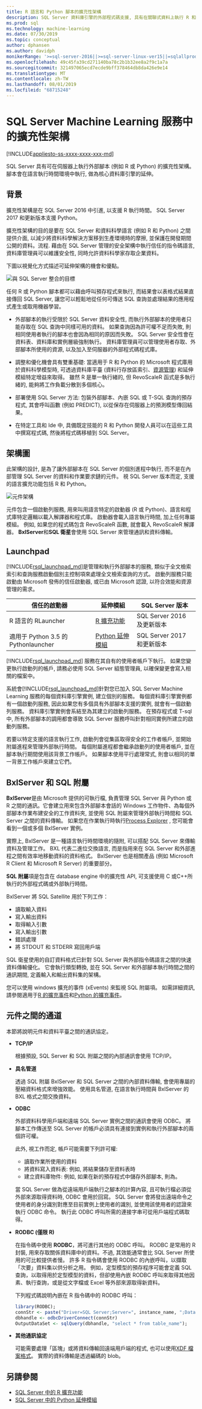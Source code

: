 ```yaml
---
title: R 語言和 Python 腳本的擴充性架構
description: SQL Server 資料庫引擎的外部程式碼支援, 具有在關聯式資料上執行 R 和 Python 腳本的雙重架構。
ms.prod: sql
ms.technology: machine-learning
ms.date: 07/30/2019
ms.topic: conceptual
author: dphansen
ms.author: davidph
monikerRange: '>=sql-server-2016||>=sql-server-linux-ver15||=sqlallproducts-allversions'
ms.openlocfilehash: 49c45fa39cd271140ba78c2b1b32ee8a2f9c1a7a
ms.sourcegitcommit: 321497065ecd7ecde9bff378464db8da426e9e14
ms.translationtype: MT
ms.contentlocale: zh-TW
ms.lasthandoff: 08/01/2019
ms.locfileid: "68715248"
---
```

# <a name="extensibility-architecture-in-sql-server-machine-learning-services"></a>SQL Server Machine Learning 服務中的擴充性架構 
[!INCLUDE[appliesto-ss-xxxx-xxxx-xxx-md](../../includes/appliesto-ss-xxxx-xxxx-xxx-md.md)]

SQL Server 具有可在伺服器上執行外部腳本 (例如 R 或 Python) 的擴充性架構。 腳本會在語言執行時間環境中執行, 做為核心資料庫引擎的延伸。 

## <a name="background"></a>背景

擴充性架構是在 SQL Server 2016 中引進, 以支援 R 執行時間。 SQL Server 2017 和更新版本支援 Python。

擴充性架構的目的是要在 SQL Server 和資料科學語言 (例如 R 和 Python) 之間提供介面, 以減少將資料科學解決方案移到生產環境時的摩擦, 並保護在開發期間公開的資料。流程. 藉由在 SQL Server 管理的安全架構中執行信任的指令碼語言, 資料庫管理員可以維護安全性, 同時允許資料科學家存取企業資料。

下圖以視覺化方式描述可延伸架構的機會和優點。

  ![與 SQL Server 整合的目標](../media/ml-service-value-add.png "Machine Learning 服務值新增")

任何 R 或 Python 腳本都可以藉由呼叫預存程式來執行, 而結果會以表格式結果直接傳回 SQL Server, 讓您可以輕鬆地從任何可傳送 SQL 查詢並處理結果的應用程式產生或取用機器學習。

+ 外部腳本的執行受限於 SQL Server 資料安全性, 而執行外部腳本的使用者只能存取在 SQL 查詢中同樣可用的資料。 如果查詢因為許可權不足而失敗, 則相同使用者執行的腳本也會因為相同的原因而失敗。 SQL Server 安全性會在資料表、資料庫和實例層級強制執行。 資料庫管理員可以管理使用者存取、外部腳本所使用的資源, 以及加入至伺服器的外部程式碼程式庫。  

+ 調整和優化機會具有雙重基礎: 當適用于 R 和 Python 的 Microsoft 程式庫用於資料科學模型時, 可透過資料庫平臺 (資料行存放區索引、[資源管理](../../advanced-analytics/r/resource-governance-for-r-services.md)) 和延伸模組特定增益來取得。 雖然 R 是單一執行緒的, 但 RevoScaleR 函式是多執行緒的, 能夠將工作負載分散到多個核心。

+ 部署使用 SQL Server 方法: 包裝外部腳本、內嵌 SQL 或 T-SQL 查詢的預存程式, 其會呼叫函數 (例如 PREDICT), 以從保存在伺服器上的預測模型傳回結果。

+ 在特定工具和 Ide 中, 具備既定技能的 R 和 Python 開發人員可以在這些工具中撰寫程式碼, 然後將程式碼移植到 SQL Server。

## <a name="architecture-diagram"></a>架構圖

此架構的設計, 是為了讓外部腳本在 SQL Server 的個別進程中執行, 而不是在內部管理 SQL Server 的資料和作業要求鏈的元件。 視 SQL Server 版本而定, 支援的語言擴充功能包括 R 和 Python。 

  ![元件架構](../media/generic-architecture.png "元件架構")

元件包含一個啟動列服務, 用來叫用語言特定的啟動器 (R 或 Python)、語言和程式庫特定邏輯以載入解譯器和程式庫。 啟動器會載入語言執行時間, 加上任何專屬模組。 例如, 如果您的程式碼包含 RevoScaleR 函數, 就會載入 RevoScaleR 解譯器。 **BxlServer**和**SQL 衛星**會使用 SQL Server 來管理通訊和資料傳輸。

<a name="launchpad"></a>

## <a name="launchpad"></a>Launchpad

[!INCLUDE[rsql_launchpad_md](../../includes/rsql-launchpad-md.md)]是管理和執行外部腳本的服務, 類似于全文檢索索引和查詢服務啟動個別主控制項來處理全文檢索查詢的方式。 啟動列服務只能啟動由 Microsoft 發佈的信任啟動器, 或已由 Microsoft 認證, 以符合效能和資源管理的需求。

| 信任的啟動器 | 延伸模組 | SQL Server 版本 |
|-------------------|-----------|---------------------|
| R 語言的 RLauncher | [R 擴充功能](extension-r.md) | SQL Server 2016 及更新版本 |
| 適用于 Python 3.5 的 Pythonlauncher | [Python 延伸模組](extension-python.md) | SQL Server 2017 和更新版本 |

[!INCLUDE[rsql_launchpad_md](../../includes/rsql-launchpad-md.md)] 服務在其自有的使用者帳戶下執行。 如果您變更執行啟動列的帳戶, 請務必使用 SQL Server 組態管理員, 以確保變更會寫入相關的檔案中。

系統會[!INCLUDE[rsql_launchpad_md](../../includes/rsql-launchpad-md.md)]針對您已加入 SQL Server Machine Learning 服務的每個資料庫引擎實例, 建立個別的服務。 每個資料庫引擎實例都有一個啟動列服務, 因此如果您有多個具有外部腳本支援的實例, 就會有一個啟動列服務。 資料庫引擎實例會系結至為其建立的啟動列服務。 在預存程式或 T-sql 中, 所有外部腳本的調用都會導致 SQL Server 服務呼叫針對相同實例所建立的啟動列服務。

若要以特定支援的語言執行工作, 啟動列會從集區取得安全的工作者帳戶, 並開始附屬進程來管理外部執行時間。 每個附屬進程都會繼承啟動列的使用者帳戶, 並在腳本執行期間使用該背景工作帳戶。 如果腳本使用平行處理常式, 則會以相同的單一背景工作帳戶來建立它們。

## <a name="bxlserver-and-sql-satellite"></a>BxlServer 和 SQL 附屬

**BxlServer**是由 Microsoft 提供的可執行檔, 負責管理 SQL Server 與 Python 或 R 之間的通訊。它會建立用來包含外部腳本會話的 Windows 工作物件、為每個外部腳本作業布建安全的工作資料夾, 並使用 SQL 附屬來管理外部執行時間和 SQL Server 之間的資料傳輸。 如果您在作業執行時執行[Process Explorer](https://technet.microsoft.com/sysinternals/processexplorer.aspx) , 您可能會看到一個或多個 BxlServer 實例。

實際上, BxlServer 是一種語言執行時間環境的隨附, 可以搭配 SQL Server 來傳輸資料及管理工作。 BXL 代表二進位交換語言, 而是指用來在 SQL Server 和外部進程之間有效率地移動資料的資料格式。 BxlServer 也是相關產品 (例如 Microsoft R Client 和 Microsoft R Server) 的重要部分。

**SQL 附屬**項是包含在 database engine 中的擴充性 API, 可支援使用 C 或C++所執行的外部程式碼或外部執行時間。

BxlServer 將 SQL Satellite 用於下列工作：

+ 讀取輸入資料
+ 寫入輸出資料
+ 取得輸入引數
+ 寫入輸出引數
+ 錯誤處理
+ 將 STDOUT 和 STDERR 寫回用戶端

SQL 衛星使用的自訂資料格式已針對 SQL Server 與外部指令碼語言之間的快速資料傳輸優化。 它會執行類型轉換, 並在 SQL Server 和外部腳本執行時間之間的通訊期間, 定義輸入和輸出資料集的架構。

您可以使用 windows 擴充的事件 (xEvents) 來監視 SQL 附屬項。 如需詳細資訊, 請參閱適用于[R 的擴充事件](../../advanced-analytics/r/extended-events-for-sql-server-r-services.md)和[Python 的擴充事件](../../advanced-analytics/python/extended-events-for-python.md)。

## <a name="communication-channels-between-components"></a>元件之間的通道

本節將說明元件和資料平臺之間的通訊協定。

+ **TCP/IP**

  根據預設, SQL Server 和 SQL 附屬之間的內部通訊會使用 TCP/IP。

+ **具名管道**

  透過 SQL 附屬 BxlServer 和 SQL Server 之間的內部資料傳輸, 會使用專屬的壓縮資料格式來增強效能。 使用具名管道, 在語言執行時間與 BxlServer 的 BXL 格式之間交換資料。

+ **ODBC**

  外部資料科學用戶端和遠端 SQL Server 實例之間的通訊會使用 ODBC。 將腳本工作傳送至 SQL Server 的帳戶必須具有連接到實例和執行外部腳本的兩個許可權。

  此外, 視工作而定, 帳戶可能需要下列許可權:

  + 讀取作業所使用的資料
  + 將資料寫入資料表: 例如, 將結果儲存至資料表時
  + 建立資料庫物件: 例如, 如果在新的預存程式中儲存外部腳本, 則為。

  當 SQL Server 做為從遠端用戶端執行之腳本的計算內容, 且可執行檔必須從外部來源取得資料時, ODBC 會用於回寫。 SQL Server 會將發出遠端命令之使用者的身分識別對應至目前實例上使用者的識別, 並使用該使用者的認證來執行 ODBC 命令。 執行此 ODBC 呼叫所需的連接字串可從用戶端程式碼取得。

+ **RODBC (僅限 R)** 

  在指令碼中使用 **RODBC**，將可進行其他的 ODBC 呼叫。 RODBC 是常用的 R 封裝, 用來存取關係資料庫中的資料。不過, 其效能通常會比 SQL Server 所使用的可比較提供者慢。 許多 R 指令碼會使用 RODBC 的內嵌呼叫，以擷取「次要」資料集以供分析之用。 例如，定型模型的預存程序可能會定義 SQL 查詢，以取得用於定型模型的資料，但卻使用內嵌 RODBC 呼叫來取得其他因素、執行查詢，或是從文字檔或 Excel 等外部來源取得新資料。

  下列程式碼說明內嵌在 R 指令碼中的 RODBC 呼叫：

    ```R
    library(RODBC);
    connStr <- paste("Driver=SQL Server;Server=", instance_name, ";Database=", database_name, ";Trusted_Connection=true;", sep="");
    dbhandle <- odbcDriverConnect(connStr)
    OutputDataSet <- sqlQuery(dbhandle, "select * from table_name");
    ```

+ **其他通訊協定**

  可能需要處理「區塊」或將資料傳輸回遠端用戶端的程式, 也可以使用[XDF 檔案格式](https://docs.microsoft.com/machine-learning-server/r/concept-what-is-xdf)。 實際的資料傳輸是透過編碼的 blob。

## <a name="see-also"></a>另請參閱

+ [SQL Server 中的 R 擴充功能](extension-r.md)
+ [SQL Server 中的 Python 延伸模組](extension-python.md)